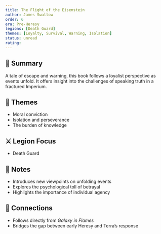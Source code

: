 ```yaml
---
title: The Flight of the Eisenstein  
author: James Swallow  
order: 6  
era: Pre-Heresy  
legions: [Death Guard]  
themes: [Loyalty, Survival, Warning, Isolation]  
status: unread  
rating:  
---
```


## 🧭 Summary  
A tale of escape and warning, this book follows a loyalist perspective as events unfold. It offers insight into the challenges of speaking truth in a fractured Imperium.

## 🧠 Themes  
- Moral conviction  
- Isolation and perseverance  
- The burden of knowledge  

## ⚔️ Legion Focus  
- Death Guard  

## 📝 Notes  
- Introduces new viewpoints on unfolding events  
- Explores the psychological toll of betrayal  
- Highlights the importance of individual agency  

## 🔗 Connections  
- Follows directly from *Galaxy in Flames*  
- Bridges the gap between early Heresy and Terra’s response  